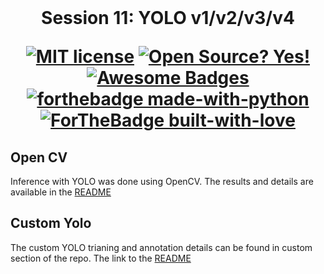 <br/>
<h1 align="center">Session 11: YOLO v1/v2/v3/v4
<br/>

<!-- toc -->
 
    
[![MIT license](https://img.shields.io/badge/License-MIT-blue.svg)](https://lbesson.mit-license.org/)
[![Open Source? Yes!](https://badgen.net/badge/Open%20Source%20%3F/Yes%21/blue?icon=github)](https://github.com/RajamannarAanjaram/badges/)
[![Awesome Badges](https://img.shields.io/badge/badges-awesome-green.svg)](https://github.com/RajamannarAanjaram/badges)
    <br>
[![forthebadge made-with-python](http://ForTheBadge.com/images/badges/made-with-python.svg)](https://www.python.org/)
[![ForTheBadge built-with-love](http://ForTheBadge.com/images/badges/built-with-love.svg)](https://GitHub.com/RajamannarAanjaram/)
</h1>

## Open CV

Inference with YOLO was done using OpenCV. The results and details are available in the [README](./Open%20CV/ReadMe.md)


## Custom Yolo

The custom YOLO trianing and annotation details can be found in custom section of the repo. The link to the [README](./Custom/README.md)
